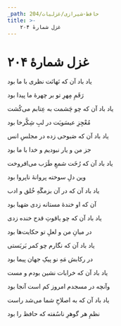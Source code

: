 ```yaml
---
_path: حافظ-شیرازی/غزلیات/204
title: >-
    غزل شمارهٔ ۲۰۴
---
```

# غزل شمارهٔ ۲۰۴

<div class="b" id="bn1"><div class="m1"><p>یاد باد آن که نَهانَت نظری با ما بود</p></div>
<div class="m2"><p>رَقَمِ مِهرِ تو بر چهرهٔ ما پیدا بود</p></div></div>
<div class="b" id="bn2"><div class="m1"><p>یاد باد آن که چو چَشمت به عِتابم می‌کُشت</p></div>
<div class="m2"><p>مُعْجِزِ عیسَویَت در لبِ شِکَّرخا بود</p></div></div>
<div class="b" id="bn3"><div class="m1"><p>یاد باد آن که صَبوحی زده در مجلسِ انس</p></div>
<div class="m2"><p>جز من و یار نبودیم و خدا با ما بود</p></div></div>
<div class="b" id="bn4"><div class="m1"><p>یاد باد آن که رُخَت شمعِ طَرَب می‌افروخت</p></div>
<div class="m2"><p>وین دلِ سوخته پروانهٔ ناپروا بود</p></div></div>
<div class="b" id="bn5"><div class="m1"><p>یاد باد آن که در آن بزمگَهِ خُلق و ادب</p></div>
<div class="m2"><p>آن که او خندهٔ مستانه زدی صَهبا بود</p></div></div>
<div class="b" id="bn6"><div class="m1"><p>یاد باد آن که چو یاقوتِ قدح خنده زدی</p></div>
<div class="m2"><p>در میانِ من و لعلِ تو حکایت‌ها بود</p></div></div>
<div class="b" id="bn7"><div class="m1"><p>یاد باد آن که نگارم چو کمر بَربَستی</p></div>
<div class="m2"><p>در رکابش مَهِ نو پیکِ جهان پیما بود</p></div></div>
<div class="b" id="bn8"><div class="m1"><p>یاد باد آن که خرابات نشین بودم و مست</p></div>
<div class="m2"><p>وآنچه در مسجدم امروز کم است آنجا بود</p></div></div>
<div class="b" id="bn9"><div class="m1"><p>یاد باد آن که به اصلاحِ شما می‌شد راست</p></div>
<div class="m2"><p>نظمِ هر گوهرِ ناسُفته که حافظ را بود</p></div></div>
